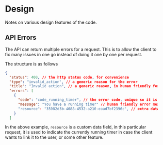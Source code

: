 # Design

Notes on various design features of the code.

## API Errors

The API can return multiple errors for a request. This is to allow the client to fix many issues in one go
instead of doing it one by one per request.

The structure is as follows
```json
{
  "status": 400, // the http status code, for convenience
  "type": "invalid_action", // a generic reason for the error
  "title": "Invalid action", // a generic reason, in human friendly format
  "errors": [
    {
      "code": "code_running_timer", // the error code, unique so it is easy to identify in the client
      "message": "You have a running timer" // human friendly error message
      "resource": "35082d3b-4688-4532-a210-eaad7bf2396c", // extra data field, specific to the endpoint.
    }
  ]
```

In the above example, `resource` is a custom data field, in this particular request, it is used to indicate
the currently running timer in case the client wants to link it to the user, or some other feature.
